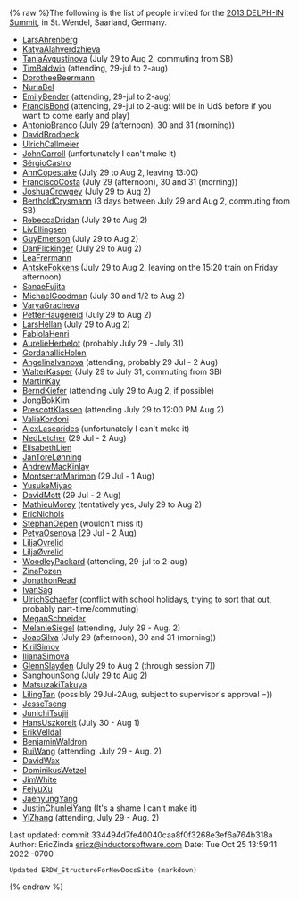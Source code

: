 {% raw %}The following is the list of people invited for the [2013 DELPH-IN
Summit](../SaarlandTop), in St. Wendel, Saarland, Germany.

- [LarsAhrenberg](/LarsAhrenberg)
- [KatyaAlahverdzhieva](/KatyaAlahverdzhieva)
- [TaniaAvgustinova](https://blog.inductorsoftware.com/docsproto/tools/TaniaAvgustinova) (July 29 to Aug 2, commuting
from SB)
- [TimBaldwin](https://blog.inductorsoftware.com/docsproto/tools/TimBaldwin) (attending, 29-jul to 2-aug)
- [DorotheeBeermann](/DorotheeBeermann)
- [NuriaBel](/NuriaBel)
- [EmilyBender](https://blog.inductorsoftware.com/docsproto/tools/EmilyBender) (attending, 29-jul to 2-aug)
- [FrancisBond](https://blog.inductorsoftware.com/docsproto/tools/FrancisBond) (attending, 29-jul to 2-aug: will be in
UdS before if you want to come early and play)
- [AntonioBranco](https://blog.inductorsoftware.com/docsproto/tools/AntonioBranco) (July 29 (afternoon), 30 and 31
(morning))
- [DavidBrodbeck](/DavidBrodbeck)
- [UlrichCallmeier](/UlrichCallmeier)
- [JohnCarroll](https://blog.inductorsoftware.com/docsproto/tools/JohnCarroll) (unfortunately I can't make it)
- [SérgioCastro](/S%C3%A9rgioCastro)
- [AnnCopestake](https://blog.inductorsoftware.com/docsproto/tools/AnnCopestake) (July 29 to Aug 2, leaving 13:00)
- [FranciscoCosta](https://blog.inductorsoftware.com/docsproto/tools/FranciscoCosta) (July 29 (afternoon), 30 and 31
(morning))
- [JoshuaCrowgey](https://blog.inductorsoftware.com/docsproto/tools/JoshuaCrowgey) (July 29 to Aug 2)
- [BertholdCrysmann](https://blog.inductorsoftware.com/docsproto/tools/BertholdCrysmann) (3 days between July 29 and Aug
2, commuting from SB)
- [RebeccaDridan](https://blog.inductorsoftware.com/docsproto/tools/RebeccaDridan) (July 29 to Aug 2)
- [LivEllingsen](/LivEllingsen)
- [GuyEmerson](https://blog.inductorsoftware.com/docsproto/tools/GuyEmerson) (July 29 to Aug 2)
- [DanFlickinger](https://blog.inductorsoftware.com/docsproto/tools/DanFlickinger) (July 29 to Aug 2)
- [LeaFrermann](/LeaFrermann)
- [AntskeFokkens](https://blog.inductorsoftware.com/docsproto/tools/AntskeFokkens) (July 29 to Aug 2, leaving on the
15:20 train on Friday afternoon)
- [SanaeFujita](/SanaeFujita)
- [MichaelGoodman](https://blog.inductorsoftware.com/docsproto/tools/MichaelGoodman) (July 30 and 1/2 to Aug 2)
- [VaryaGracheva](VaryaGracheva)
- [PetterHaugereid](https://blog.inductorsoftware.com/docsproto/tools/PetterHaugereid) (July 29 to Aug 2)
- [LarsHellan](/LarsHellan) (July 29 to Aug 2)
- [FabiolaHenri](/FabiolaHenri)
- [AurelieHerbelot](/AurelieHerbelot) (probably July 29 - July 31)
- [GordanaIlicHolen](/GordanaIlicHolen)
- [AngelinaIvanova](https://blog.inductorsoftware.com/docsproto/tools/AngelinaIvanova) (attending, probably 29 Jul - 2
Aug)
- [WalterKasper](/WalterKasper) (July 29 to July 31, commuting from
SB)
- [MartinKay](/MartinKay)
- [BerndKiefer](https://blog.inductorsoftware.com/docsproto/tools/BerndKiefer) (attending July 29 to Aug 2, if possible)
- [JongBokKim](https://blog.inductorsoftware.com/docsproto/tools/JongBokKim)
- [PrescottKlassen](/PrescottKlassen) (attending July 29 to 12:00 PM
Aug 2)
- [ValiaKordoni](https://blog.inductorsoftware.com/docsproto/tools/ValiaKordoni)
- [AlexLascarides](https://blog.inductorsoftware.com/docsproto/tools/AlexLascarides) (unfortunately I can't make it)
- [NedLetcher](https://blog.inductorsoftware.com/docsproto/tools/NedLetcher) (29 Jul - 2 Aug)
- [ElisabethLien](/ElisabethLien)
- [JanToreLønning](/JanToreL%C3%B8nning)
- [AndrewMacKinlay](/AndrewMacKinlay)
- [MontserratMarimon](/MontserratMarimon) (29 Jul - 1 Aug)
- [YusukeMiyao](/YusukeMiyao)
- [DavidMott](https://blog.inductorsoftware.com/docsproto/tools/DavidMott) (29 Jul - 2 Aug)
- [MathieuMorey](/MathieuMorey) (tentatively yes, July 29 to Aug 2)
- [EricNichols](/EricNichols)
- [StephanOepen](https://blog.inductorsoftware.com/docsproto/tools/StephanOepen) (wouldn't miss it)
- [PetyaOsenova](https://blog.inductorsoftware.com/docsproto/tools/PetyaOsenova) (29 Jul - 2 Aug)
- [LiljaOvrelid](/LiljaOvrelid)
- [LiljaØvrelid](/Lilja%C3%98vrelid)
- [WoodleyPackard](/WoodleyPackard) (attending, 29-jul to 2-aug)
- [ZinaPozen](ZinaPozen)
- [JonathonRead](/JonathonRead)
- [IvanSag](/IvanSag)
- [UlrichSchaefer](https://blog.inductorsoftware.com/docsproto/tools/UlrichSchaefer) (conflict with school holidays,
trying to sort that out, probably part-time/commuting)
- [MeganSchneider](/MeganSchneider)
- [MelanieSiegel](/MelanieSiegel) (attending, July 29 - Aug. 2)
- [JoaoSilva](https://blog.inductorsoftware.com/docsproto/tools/JoaoSilva) (July 29 (afternoon), 30 and 31 (morning))
- [KirilSimov](/KirilSimov)
- [IlianaSimova](/IlianaSimova)
- [GlennSlayden](https://blog.inductorsoftware.com/docsproto/tools/GlennSlayden) (July 29 to Aug 2 (through session 7))
- [SanghounSong](https://blog.inductorsoftware.com/docsproto/tools/SanghounSong) (July 29 to Aug 2)
- [MatsuzakiTakuya](/MatsuzakiTakuya)
- [LilingTan](https://blog.inductorsoftware.com/docsproto/tools/LilingTan) (possibly 29Jul-2Aug, subject to supervisor's
approval =))
- [JesseTseng](https://blog.inductorsoftware.com/docsproto/tools/JesseTseng)
- [JunichiTsujii](/JunichiTsujii)
- [HansUszkoreit](https://blog.inductorsoftware.com/docsproto/tools/HansUszkoreit) (July 30 - Aug 1)
- [ErikVelldal](ErikVelldal)
- [BenjaminWaldron](BenjaminWaldron)
- [RuiWang](/RuiWang) (attending, July 29 - Aug. 2)
- [DavidWax](/DavidWax)
- [DominikusWetzel](DominikusWetzel)
- [JimWhite](JimWhite)
- [FeiyuXu](FeiyuXu)
- [JaehyungYang](/JaehyungYang)
- [JustinChunleiYang](https://blog.inductorsoftware.com/docsproto/tools/JustinChunleiYang) (It's a shame I can't make
it)
- [YiZhang](https://blog.inductorsoftware.com/docsproto/tools/YiZhang) (attending, July 29 - Aug. 2)

Last updated: commit 334494d7fe40040caa8f0f3268e3ef6a764b318a
Author: EricZinda <ericz@inductorsoftware.com>
Date:   Tue Oct 25 13:59:11 2022 -0700

    Updated ERDW_StructureForNewDocsSite (markdown)
{% endraw %}